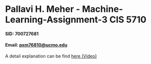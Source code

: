 # Pallavi H. Meher - Machine-Learning-Assignment-3 CIS 5710
#### SID: 700727681
#### Email: pxm76810@ucmo.edu

A detail explanation can be find [here (Video)](https://drive.google.com/file/d/19GbGZQ6eaGt6_kQwNGiPYrjtXo0wR4B5/view?usp=sharing)
